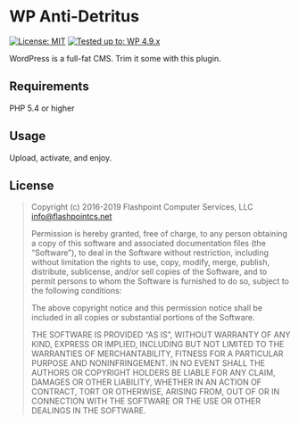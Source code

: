 # WP Anti-Detritus
[![License: MIT](https://img.shields.io/badge/License-MIT-blue.svg)](https://fpcs.mit-license.org) [![Tested up to: WP 4.9.x](https://img.shields.io/badge/tested%20up%20to-WP%204.9.x-brightgreen.svg)](https://wordpress.org/)

WordPress is a full-fat CMS. Trim it some with this plugin.

## Requirements
PHP 5.4 or higher

## Usage
Upload, activate, and enjoy.

## License

> Copyright (c) 2016-2019 Flashpoint Computer Services, LLC <info@flashpointcs.net>
>
> Permission is hereby granted, free of charge, to any person obtaining a copy of this software and associated documentation files (the “Software”), to deal in the Software without restriction, including without limitation the rights to use, copy, modify, merge, publish, distribute, sublicense, and/or sell copies of the Software, and to permit persons to whom the Software is furnished to do so, subject to the following conditions:
>
> The above copyright notice and this permission notice shall be included in all copies or substantial portions of the Software.
>
> THE SOFTWARE IS PROVIDED “AS IS”, WITHOUT WARRANTY OF ANY KIND, EXPRESS OR IMPLIED, INCLUDING BUT NOT LIMITED TO THE WARRANTIES OF MERCHANTABILITY, FITNESS FOR A PARTICULAR PURPOSE AND NONINFRINGEMENT. IN NO EVENT SHALL THE AUTHORS OR COPYRIGHT HOLDERS BE LIABLE FOR ANY CLAIM, DAMAGES OR OTHER LIABILITY, WHETHER IN AN ACTION OF CONTRACT, TORT OR OTHERWISE, ARISING FROM, OUT OF OR IN CONNECTION WITH THE SOFTWARE OR THE USE OR OTHER DEALINGS IN THE SOFTWARE.
